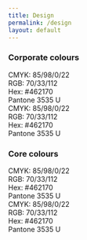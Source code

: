 ```yaml
---
title: Design
permalink: /design
layout: default
---
```

### Corporate colours

<div class="dib bg-purple w-40 pa2 mr3 mb3 f6">
<div class="db white">CMYK: 85/98/0/22</div>
<div class="db white">RGB: 70/33/112</div>
<div class="db white">Hex: #462170</div>
<div class="db white">Pantone 3535 U</div>
</div>

<div class="dib bg-blue w-40 pa2 mr3 mb3 f6">
<div class="db white">CMYK: 85/98/0/22</div>
<div class="db white">RGB: 70/33/112</div>
<div class="db white">Hex: #462170</div>
<div class="db white">Pantone 3535 U</div>
</div>

### Core colours

<div class="dib bg-purple w-40 pa2 mr3 mb3 f6">
<div class="db white">CMYK: 85/98/0/22</div>
<div class="db white">RGB: 70/33/112</div>
<div class="db white">Hex: #462170</div>
<div class="db white">Pantone 3535 U</div>
</div>

<div class="dib bg-blue w-40 pa2 mr3 mb3 f6">
<div class="db white">CMYK: 85/98/0/22</div>
<div class="db white">RGB: 70/33/112</div>
<div class="db white">Hex: #462170</div>
<div class="db white">Pantone 3535 U</div>
</div>